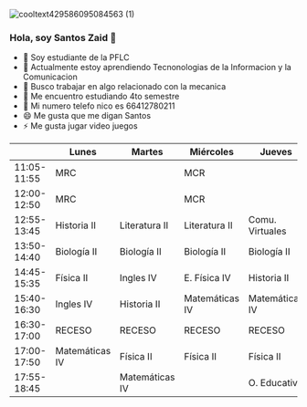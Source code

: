 ![cooltext429586095084563 (1)](https://user-images.githubusercontent.com/114132407/218569979-57842b60-bd4a-4f1c-b7b8-67f341682b2c.png)

### **Hola, soy Santos Zaid** 👋




- 🔭 Soy estudiante de la PFLC
- 🌱 Actualmente estoy aprendiendo Tecnonologias de la Informacion y la Comunicacion
- 👯 Busco  trabajar en algo relacionado con la mecanica 
- 🤔 Me encuentro estudiando 4to semestre
- 💬 Mi numero telefo nico  es 66412780211
- 😄 Me gusta que me digan Santos
- ⚡ Me gusta jugar video juegos

|             | Lunes          | Martes         | Miércoles      | Jueves          | Viernes         |
|-------------|----------------|----------------|----------------|-----------------|-----------------|
| 11:05-11:55 | MRC            |                | MCR            |                 |                 |
| 12:00-12:50 | MRC            |                | MCR            |                 | Comu. Virtuales |
| 12:55-13:45 | Historia II    | Literatura II  | Literatura II  | Comu. Virtuales | Comu. Virtuales |
| 13:50-14:40 | Biología II    | Biología II    | Biología II    | Biología II     | Literatura II   |
| 14:45-15:35 | Física II      | Ingles IV      | E. Física IV   | Historia II     | Matemáticas IV  |
| 15:40-16:30 | Ingles IV      | Historia II    | Matemáticas IV | Matemáticas IV  | Ingles IV       |
| 16:30-17:00 | RECESO         | RECESO         | RECESO         | RECESO          | RECESO          |
| 17:00-17:50 | Matemáticas IV | Física II      | Física II      | Física II       | Física II       |
| 17:55-18:45 |                | Matemáticas IV |                | O. Educativa    |                 |
